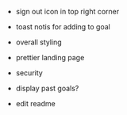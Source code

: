 - sign out icon in top right corner
- toast notis for adding to goal

- overall styling
- prettier landing page
- security

- display past goals?
- edit readme
